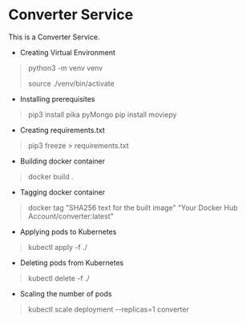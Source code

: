# Converter Service
This is a Converter Service.

* Creating Virtual Environment
> python3 -m venv venv
> 
> source ./venv/bin/activate

* Installing prerequisites
> pip3 install pika pyMongo
> pip install moviepy

* Creating requirements.txt
> pip3 freeze > requirements.txt

* Building docker container
> docker build .

* Tagging docker container
> docker tag "SHA256 text for the built image" "Your Docker Hub Account/converter:latest"

* Applying pods to Kubernetes
> kubectl apply -f ./

* Deleting pods from Kubernetes
> kubectl delete -f ./

* Scaling the number of pods
> kubectl scale deployment --replicas=1 converter